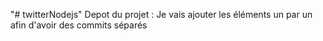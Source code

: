 "# twitterNodejs" 
Depot du projet : Je vais ajouter les éléments un par un afin d'avoir des commits séparés
